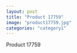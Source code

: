 ```yaml
---
layout: post
title: "Product 17759"
image: "product17759.jpg"
categories: "category1"
---
```

Product 17759
